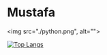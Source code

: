 # Mustafa

<img src="./python.png", alt="">

[![Top Langs](https://github-readme-stats-git-masterrstaa-rickstaa.vercel.app/api/top-langs/?username=mustafaz1)](https://github.com/anuraghazra/github-readme-stats)
